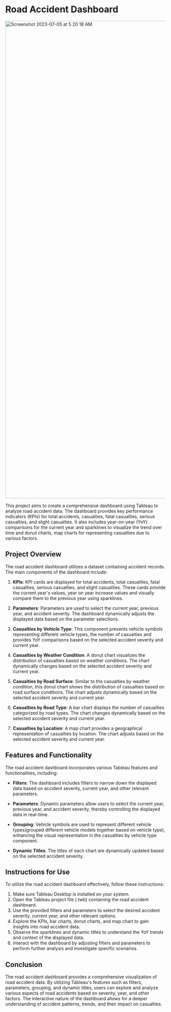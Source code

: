 # Road Accident Dashboard
<img width="1495" alt="Screenshot 2023-07-05 at 5 20 18 AM" src="https://github.com/varundeepakgudhe/Accidents_Tableau/assets/112991463/7983c0f5-bf38-4068-bd40-b805bb4c777d">

This project aims to create a comprehensive dashboard using Tableau to analyze road accident data. The dashboard provides key performance indicators (KPIs) for total accidents, casualties, fatal casualties, serious casualties, and slight casualties. It also includes year-on-year (YoY) comparisons for the current year and sparklines to visualize the trend over time and donut charts, map charts for representing casualties due to various factors.

## Project Overview

The road accident dashboard utilizes a dataset containing accident records. The main components of the dashboard include:

1. **KPIs**: KPI cards are displayed for total accidents, total casualties, fatal casualties, serious casualties, and slight casualties. These cards provide the current year's values, year on year increase values and visually compare them to the previous year using sparklines.

2. **Parameters**: Parameters are used to select the current year, previous year, and accident severity. The dashboard dynamically adjusts the displayed data based on the parameter selections.

3. **Casualties by Vehicle Type**: This component presents vehicle symbols representing different vehicle types, the number of casualties and provides YoY comparisons based on the selected accident severity and current year.

4. **Casualties by Weather Condition**: A donut chart visualizes the distribution of casualties based on weather conditions. The chart dynamically changes based on the selected accident severity and current year.

5. **Casualties by Road Surface**: Similar to the casualties by weather condition, this donut chart shows the distribution of casualties based on road surface conditions. The chart adjusts dynamically based on the selected accident severity and current year.

6. **Casualties by Road Type**: A bar chart displays the number of casualties categorized by road types. The chart changes dynamically based on the selected accident severity and current year.

7. **Casualties by Location**: A map chart provides a geographical representation of casualties by location. The chart adjusts based on the selected accident severity and current year.

## Features and Functionality

The road accident dashboard incorporates various Tableau features and functionalities, including:

- **Filters**: The dashboard includes filters to narrow down the displayed data based on accident severity, current year, and other relevant parameters.

- **Parameters**: Dynamic parameters allow users to select the current year, previous year, and accident severity, thereby controlling the displayed data in real-time.

- **Grouping**: Vehicle symbols are used to represent different vehicle types(grouped different vehicle models together based on vehicle type), enhancing the visual representation in the casualties by vehicle type component.

- **Dynamic Titles**: The titles of each chart are dynamically updated based on the selected accident severity.

## Instructions for Use

To utilize the road accident dashboard effectively, follow these instructions:

1. Make sure Tableau Desktop is installed on your system.
2. Open the Tableau project file (.twb) containing the road accident dashboard.
3. Use the provided filters and parameters to select the desired accident severity, current year, and other relevant options.
4. Explore the KPIs, bar charts, donut charts, and map chart to gain insights into road accident data.
5. Observe the sparklines and dynamic titles to understand the YoY trends and context of the displayed data.
6. Interact with the dashboard by adjusting filters and parameters to perform further analysis and investigate specific scenarios.

## Conclusion

The road accident dashboard provides a comprehensive visualization of road accident data. By utilizing Tableau's features such as filters, parameters, grouping, and dynamic titles, users can explore and analyze various aspects of road accidents based on severity, year, and other factors. The interactive nature of the dashboard allows for a deeper understanding of accident patterns, trends, and their impact on casualties.
